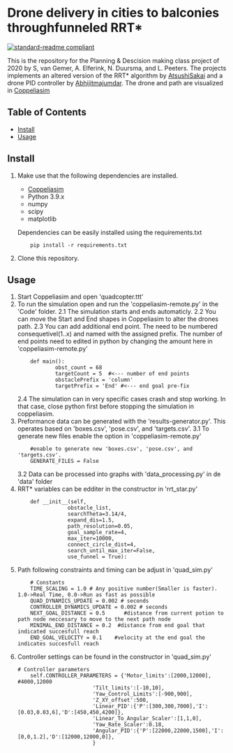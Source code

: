 # Drone delivery in cities to balconies throughfunneled RRT*

[![standard-readme compliant](https://img.shields.io/badge/readme%20style-standard-brightgreen.svg?style=flat-square)](https://github.com/RichardLitt/standard-readme)

This is the repository for the Planning & Descision making class project of 2020 by S, van Gemer, A. Elferink, N. Duursma, and L. Peeters.
The projects implements an altered version of the RRT* algorithm by [AtsushiSakai](https://github.com/AtsushiSakai/PythonRobotics) and a drone PID controller by [Abhijitmajumdar](https://github.com/abhijitmajumdar/Quadcopter_simulator).
The drone and path are visualized in [Coppeliasim](https://www.coppeliarobotics.com/)

## Table of Contents

- [Install](#install)
- [Usage](#usage)

## Install
1. Make use that the following dependencies are installed.

	- [Coppeliasim](https://www.coppeliarobotics.com/)
	- Python 3.9.x
	- numpy
	- scipy
	- matplotlib

	Dependencies can be easily installed using the requirements.txt
	```
		pip install -r requirements.txt
	```

2. Clone this repository.

## Usage

1. Start Coppeliasim and open 'quadcopter.ttt'
2. To run the simulation open and run the 'coppeliasim-remote.py' in the 'Code' folder.
	2.1 The simulation starts and ends automaticly.
	2.2 You can move the Start and End shapes in Coppeliasim to alter the drones path.
	2.3 You can add additional end point. The need to be numbered consequetivel(1..x) and named with the assigned prefix.
		The number of end points need to edited in python by changing the amount here in 'coppeliasim-remote.py'
	```
		def main():
    			obst_count = 68
    			targetCount = 5  #<--- number of end points
    			obstaclePrefix = 'column'
    			targetPrefix = 'End' #<--- end goal pre-fix
	```
	2.4 The simulation can in very specific cases crash and stop working. In that case, close python first before stopping the simulation in coppeliasim.
3. Preformance data can be generated with the 'results-generator.py'. This operates based on 'boxes.csv', 'pose.csv', and 'targets.csv'.
	3.1 To generate new files enable the option in 'coppeliasim-remote.py'
	```
		#enable to generate new 'boxes.csv', 'pose.csv', and 'targets.csv'.
		GENERATE_FILES = False
	```
	3.2 Data can be processed into graphs with 'data_processing.py' in de 'data' folder
4. RRT* variables can be edditer in the constructor in 'rrt_star.py'
	```
		def __init__(self,
                 	obstacle_list,
                 	searchTheta=3.14/4,
                 	expand_dis=1.5,
                 	path_resolution=0.05,
                 	goal_sample_rate=4,
                 	max_iter=10000,
                 	connect_circle_dist=4,
                 	search_until_max_iter=False,
                 	use_funnel = True):
	```
5. Path following constraints and timing can be adjust in 'quad_sim.py'
	```
		# Constants
		TIME_SCALING = 1.0 # Any positive number(Smaller is faster). 1.0->Real Time, 0.0->Run as fast as possible
		QUAD_DYNAMICS_UPDATE = 0.002 # seconds
		CONTROLLER_DYNAMICS_UPDATE = 0.002 # seconds
		NEXT_GOAL_DISTANCE = 0.5      #distance from current potion to path node neccesary to move to the next path node
		MINIMAL_END_DISTANCE = 0.2  #distance from end goal that indicated succesfull reach
		END_GOAL_VELOCITY = 0.1    #velocity at the end goal the indicates succesfull reach
	```
6. Controller settings can be found in the constructor in 'quad_sim.py'
	```
	# Controller parameters
        self.CONTROLLER_PARAMETERS = {'Motor_limits':[2000,12000],  #4000,12000
                            'Tilt_limits':[-10,10],
                            'Yaw_Control_Limits':[-900,900],
                            'Z_XY_offset':500,
                            'Linear_PID':{'P':[300,300,7000],'I':[0.03,0.03,6],'D':[450,450,4200]},
                            'Linear_To_Angular_Scaler':[1,1,0],
                            'Yaw_Rate_Scaler':0.18,
                            'Angular_PID':{'P':[22000,22000,1500],'I':[0,0,1.2],'D':[12000,12000,0]},
                            }
	```
